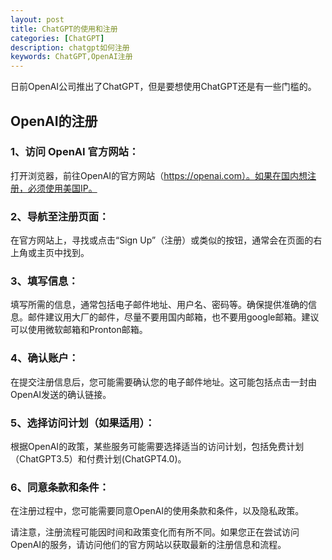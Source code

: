 ```yaml
---
layout: post
title: ChatGPT的使用和注册
categories: [ChatGPT]
description: chatgpt如何注册
keywords: ChatGPT,OpenAI注册
---
```


日前OpenAI公司推出了ChatGPT，但是要想使用ChatGPT还是有一些门槛的。

## OpenAI的注册

### 1、访问 OpenAI 官方网站： 

打开浏览器，前往OpenAI的官方网站（https://openai.com）。如果在国内想注册，必须使用美国IP。

### 2、导航至注册页面： 

在官方网站上，寻找或点击“Sign Up”（注册）或类似的按钮，通常会在页面的右上角或主页中找到。

### 3、填写信息： 

填写所需的信息，通常包括电子邮件地址、用户名、密码等。确保提供准确的信息。邮件建议用大厂的邮件，尽量不要用国内邮箱，也不要用google邮箱。建议可以使用微软邮箱和Pronton邮箱。

### 4、确认账户： 

在提交注册信息后，您可能需要确认您的电子邮件地址。这可能包括点击一封由OpenAI发送的确认链接。

### 5、选择访问计划（如果适用）： 

根据OpenAI的政策，某些服务可能需要选择适当的访问计划，包括免费计划（ChatGPT3.5）和付费计划(ChatGPT4.0)。

### 6、同意条款和条件： 

在注册过程中，您可能需要同意OpenAI的使用条款和条件，以及隐私政策。

请注意，注册流程可能因时间和政策变化而有所不同。如果您正在尝试访问OpenAI的服务，请访问他们的官方网站以获取最新的注册信息和流程。
